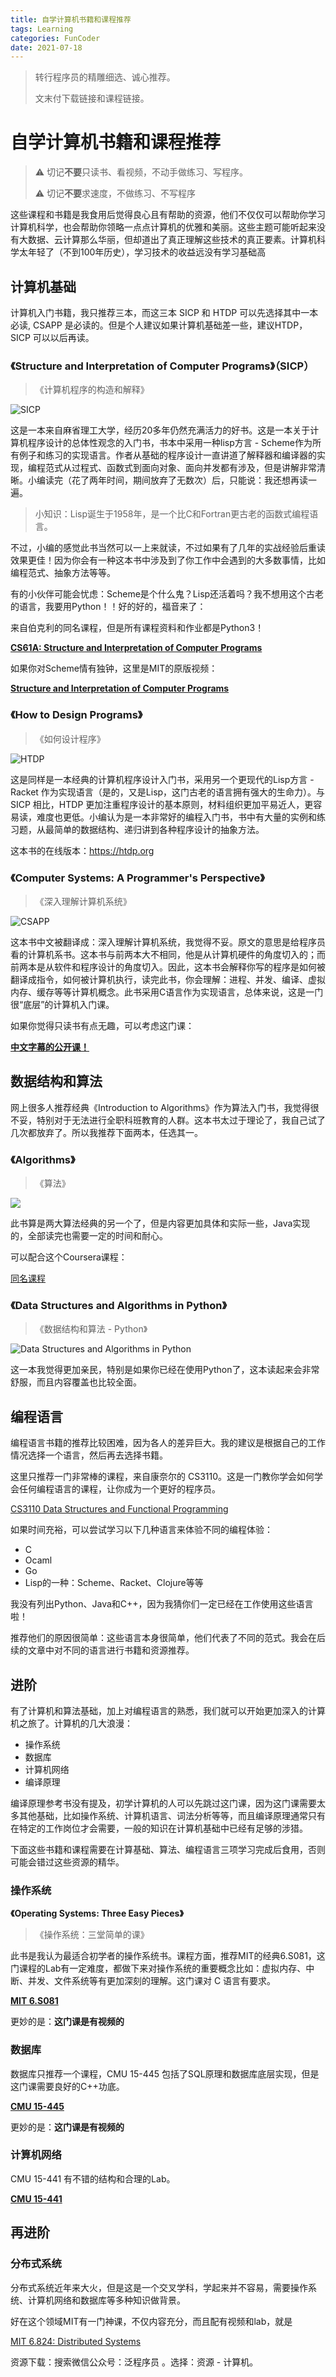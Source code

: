 ```yaml
---
title: 自学计算机书籍和课程推荐
tags: Learning
categories: FunCoder
date: 2021-07-18
---
```


> 转行程序员的精雕细选、诚心推荐。
> 
> 文末付下载链接和课程链接。

# 自学计算机书籍和课程推荐

> ⚠️ 切记**不要**只读书、看视频，不动手做练习、写程序。
> 
> ⚠️ 切记**不要**求速度，不做练习、不写程序

这些课程和书籍是我食用后觉得良心且有帮助的资源，他们不仅仅可以帮助你学习计算机科学，也会帮助你领略一点点计算机的优雅和美丽。这些主题可能听起来没有大数据、云计算那么华丽，但却道出了真正理解这些技术的真正要素。计算机科学太年轻了（不到100年历史），学习技术的收益远没有学习基础高

## 计算机基础

计算机入门书籍，我只推荐三本，而这三本 SICP 和 HTDP 可以先选择其中一本必读, CSAPP 是必读的。但是个人建议如果计算机基础差一些，建议HTDP，SICP 可以以后再读。

### 《Structure and Interpretation of Computer Programs》（SICP）

>《计算机程序的构造和解释》

![SICP](https://i.imgur.com/rHsSNr8.png)

这是一本来自麻省理工大学，经历20多年仍然充满活力的好书。这是一本关于计算机程序设计的总体性观念的入门书，书本中采用一种lisp方言 - Scheme作为所有例子和练习的实现语言。作者从基础的程序设计一直讲道了解释器和编译器的实现，编程范式从过程式、函数式到面向对象、面向并发都有涉及，但是讲解非常清晰。小编读完（花了两年时间，期间放弃了无数次）后，只能说：我还想再读一遍。

> 小知识：Lisp诞生于1958年，是一个比C和Fortran更古老的函数式编程语言。

不过，小编的感觉此书当然可以一上来就读，不过如果有了几年的实战经验后重读效果更佳！因为你会有一种这本书中涉及到了你工作中会遇到的大多数事情，比如编程范式、抽象方法等等。

有的小伙伴可能会忧虑：Scheme是个什么鬼？Lisp还活着吗？我不想用这个古老的语言，我要用Python！！好的好的，福音来了：

来自伯克利的同名课程，但是所有课程资料和作业都是Python3！

**[CS61A: Structure and Interpretation of Computer Programs](https://inst.eecs.berkeley.edu/~cs61a/sp12/)**

如果你对Scheme情有独钟，这里是MIT的原版视频：

**[Structure and Interpretation of Computer Programs](https://ocw.mit.edu/courses/electrical-engineering-and-computer-science/6-001-structure-and-interpretation-of-computer-programs-spring-2005/)**

### 《How to Design Programs》
> 《如何设计程序》

![HTDP](https://i.imgur.com/VMju2ju.png)

这是同样是一本经典的计算机程序设计入门书，采用另一个更现代的Lisp方言 - Racket 作为实现语言（是的，又是Lisp，这门古老的语言拥有强大的生命力）。与 SICP 相比，HTDP 更加注重程序设计的基本原则，材料组织更加平易近人，更容易读，难度也更低。小编认为是一本非常好的编程入门书，书中有大量的实例和练习题，从最简单的数据结构、递归讲到各种程序设计的抽象方法。

这本书的在线版本：https://htdp.org

### 《Computer Systems: A Programmer's Perspective》
> 《深入理解计算机系统》


![CSAPP](https://i.imgur.com/NkjpmYJ.png)

这本书中文被翻译成：深入理解计算机系统，我觉得不妥。原文的意思是给程序员看的计算机系书。这本书与前两本大不相同，他是从计算机硬件的角度切入的；而前两本是从软件和程序设计的角度切入。因此，这本书会解释你写的程序是如何被翻译成指令，如何被计算机执行，读完此书，你会理解：进程、并发、编译、虚拟内存、缓存等等计算机概念。此书采用C语言作为实现语言，总体来说，这是一门很“底层”的计算机入门课。

如果你觉得只读书有点无趣，可以考虑这门课：

**[中文字幕的公开课！](https://www.bilibili.com/video/BV1XW411A7fB/)**


## 数据结构和算法

网上很多人推荐经典《Introduction to Algorithms》作为算法入门书，我觉得很不妥，特别对于无法进行全职科班教育的人群。这本书太过于理论了，我自己试了几次都放弃了。所以我推荐下面两本，任选其一。

### 《Algorithms》
> 《算法》

![](https://i.imgur.com/g8PPdyW.png)

此书算是两大算法经典的另一个了，但是内容更加具体和实际一些，Java实现的，全部读完也需要一定的时间和耐心。

可以配合这个Coursera课程：

[同名课程](https://www.coursera.org/learn/algorithms-part1)

### 《Data Structures and Algorithms in Python》
> 《数据结构和算法 - Python》

![Data Structures and Algorithms in Python](https://i.imgur.com/T7QHhmB.png)

这一本我觉得更加亲民，特别是如果你已经在使用Python了，这本读起来会非常舒服，而且内容覆盖也比较全面。

## 编程语言

编程语言书籍的推荐比较困难，因为各人的差异巨大。我的建议是根据自己的工作情况选择一个语言，然后再去选择书籍。

这里只推荐一门非常棒的课程，来自康奈尔的 CS3110。这是一门教你学会如何学会任何编程语言的课程，让你成为一个更好的程序员。

[CS3110 Data Structures and Functional Programming](https://www.cs.cornell.edu/courses/cs3110/2020sp/)

如果时间充裕，可以尝试学习以下几种语言来体验不同的编程体验：

- C
- Ocaml
- Go
- Lisp的一种：Scheme、Racket、Clojure等等

我没有列出Python、Java和C++，因为我猜你们一定已经在工作使用这些语言啦！

推荐他们的原因很简单：这些语言本身很简单，他们代表了不同的范式。我会在后续的文章中对不同的语言进行书籍和资源推荐。

## 进阶

有了计算机和算法基础，加上对编程语言的熟悉，我们就可以开始更加深入的计算机之旅了。计算机的几大浪漫：

- 操作系统
- 数据库
- 计算机网络
- 编译原理

编译原理参考书没有提及，初学计算机的人可以先跳过这门课，因为这门课需要太多其他基础，比如操作系统、计算机语言、词法分析等等，而且编译原理通常只有在特定的工作岗位才会需要，一般的知识在计算机基础中已经有足够的涉猎。

下面这些书籍和课程需要在计算基础、算法、编程语言三项学习完成后食用，否则可能会错过这些资源的精华。

### 操作系统

**《Operating Systems: Three Easy Pieces》**
> 《操作系统：三堂简单的课》

此书是我认为最适合初学者的操作系统书。课程方面，推荐MIT的经典6.S081，这门课程的Lab有一定难度，都做下来对操作系统的重要概念比如：虚拟内存、中断、并发、文件系统等有更加深刻的理解。这门课对 C 语言有要求。

**[MIT 6.S081](https://pdos.csail.mit.edu/6.828/2020/schedule.html)**

更妙的是：**这门课是有视频的**

### 数据库

数据库只推荐一个课程，CMU 15-445 包括了SQL原理和数据库底层实现，但是这门课需要良好的C++功底。

**[CMU 15-445](https://15445.courses.cs.cmu.edu/fall2019/schedule.html)**

更妙的是：**这门课是有视频的**

### 计算机网络

CMU 15-441 有不错的结构和合理的Lab。

**[CMU 15-441](https://computer-networks.github.io/sp19/index.html)**

## 再进阶

### 分布式系统

分布式系统近年来大火，但是这是一个交叉学科，学起来并不容易，需要操作系统、计算机网络和数据库等多种知识做背景。

好在这个领域MIT有一门神课，不仅内容充分，而且配有视频和lab，就是

[MIT 6.824: Distributed Systems](https://pdos.csail.mit.edu/6.824/schedule.html)

资源下载：搜索微信公众号：泛程序员 。选择：资源 - 计算机。